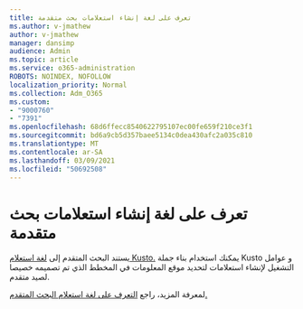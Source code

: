 ```yaml
---
title: تعرف على لغة إنشاء استعلامات بحث متقدمة
ms.author: v-jmathew
author: v-jmathew
manager: dansimp
audience: Admin
ms.topic: article
ms.service: o365-administration
ROBOTS: NOINDEX, NOFOLLOW
localization_priority: Normal
ms.collection: Adm_O365
ms.custom:
- "9000760"
- "7391"
ms.openlocfilehash: 68d6ffecc8540622795107ec00fe659f210ce3f1
ms.sourcegitcommit: bd6a9cb5d357baee5134c0dea430afc2a035c810
ms.translationtype: MT
ms.contentlocale: ar-SA
ms.lasthandoff: 03/09/2021
ms.locfileid: "50692508"
---
```

# <a name="learn-the-language-for-creating-advanced-hunting-queries"></a>تعرف على لغة إنشاء استعلامات بحث متقدمة

يستند البحث المتقدم إلى [لغة استعلام Kusto.](https://go.microsoft.com/fwlink/?linkid=2144620) يمكنك استخدام بناء جملة Kusto و عوامل التشغيل لإنشاء [](https://go.microsoft.com/fwlink/?linkid=2144621) استعلامات لتحديد موقع المعلومات في المخطط الذي تم تصميمه خصيصا لصيد متقدم.

لمعرفة المزيد، راجع [التعرف على لغة استعلام البحث المتقدم.](https://go.microsoft.com/fwlink/?linkid=2144518)
